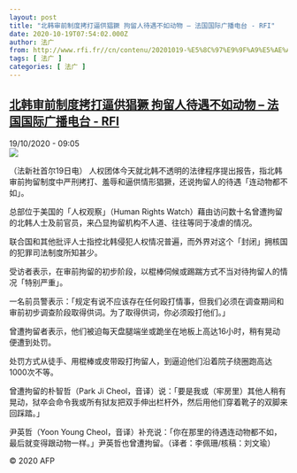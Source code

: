 ```yaml
---
layout: post
title: "北韩审前制度拷打逼供猖獗 拘留人待遇不如动物 – 法国国际广播电台 - RFI"
date: 2020-10-19T07:54:02.000Z
author: 法广
from: http://www.rfi.fr//cn/contenu/20201019-%E5%8C%97%E9%9F%A9%E5%AE%A1%E5%89%8D%E5%88%B6%E5%BA%A6%E6%8B%B7%E6%89%93%E9%80%BC%E4%BE%9B%E7%8C%96%E7%8D%97-%E6%8B%98%E7%95%99%E4%BA%BA%E5%BE%85%E9%81%87%E4%B8%8D%E5%A6%82%E5%8A%A8%E7%89%A9
tags: [ 法广 ]
categories: [ 法广 ]
---
```

<!--1603094042000-->
[北韩审前制度拷打逼供猖獗 拘留人待遇不如动物 – 法国国际广播电台 - RFI](http://www.rfi.fr//cn/contenu/20201019-%E5%8C%97%E9%9F%A9%E5%AE%A1%E5%89%8D%E5%88%B6%E5%BA%A6%E6%8B%B7%E6%89%93%E9%80%BC%E4%BE%9B%E7%8C%96%E7%8D%97-%E6%8B%98%E7%95%99%E4%BA%BA%E5%BE%85%E9%81%87%E4%B8%8D%E5%A6%82%E5%8A%A8%E7%89%A9)
------

<div>
<div>19/10/2020 - 09:05</div><img src="https://s.rfi.fr/media/display/7da66256-11de-11eb-bfc4-005056a98db9/w:310/p:16x9/int0012b.201019150502.jpg"><div class="t-content__body u-clearfix">            <p>（法新社首尔19日电）    人权团体今天就北韩不透明的法律程序提出报告，指北韩审前拘留制度中严刑拷打、羞辱和逼供情形猖獗，还说拘留人的待遇「连动物都不如」。</p><p>    总部位于美国的「人权观察」（Human Rights Watch）藉由访问数十名曾遭拘留的北韩人士及前官员，来凸显拘留机构不人道、往往等同于凌虐的情况。</p><p>    联合国和其他批评人士指控北韩侵犯人权情况普遍，而外界对这个「封闭」拥核国的犯罪司法制度所知甚少。</p><p>    受访者表示，在审前拘留的初步阶段，以棍棒伺候或踢踹方式不当对待拘留人的情况「特别严重」。</p><p>    一名前员警表示：「规定有说不应该存在任何殴打情事，但我们必须在调查期间和审前初步调查阶段取得供词。为了取得供词，你必须殴打他们。」</p><p>    曾遭拘留者表示，他们被迫每天盘腿端坐或跪坐在地板上高达16小时，稍有晃动便遭到处罚。</p><p>    处罚方式从徒手、用棍棒或皮带殴打拘留人，到逼迫他们沿着院子绕圈跑高达1000次不等。</p><p>    曾遭拘留的朴智哲（Park Ji Cheol，音译）说：「要是我或（牢房里）其他人稍有晃动，狱卒会命令我或所有狱友把双手伸出栏杆外，然后用他们穿着靴子的双脚来回踩踏。」</p><p>    尹英哲（Yoon Young Cheol，音译）补充说：「你在那里的待遇连动物都不如，最后就变得跟动物一样。」尹英哲也曾遭拘留。（译者：李佩珊/核稿：刘文瑜）</p>            <p class="t-copyright">© 2020 AFP</p>        </div>
</div>
